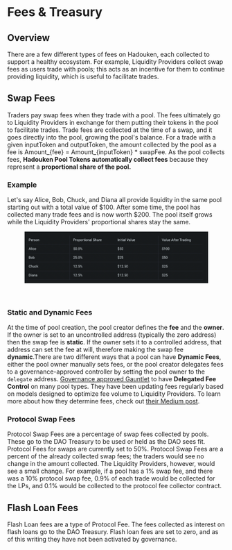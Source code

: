 # Fees & Treasury

## Overview <a href="#overview" id="overview"></a>

There are a few different types of fees on Hadouken, each collected to support a healthy ecosystem. For example, Liquidity Providers collect swap fees as users trade with pools; this acts as an incentive for them to continue providing liquidity, which is useful to facilitate trades.

## Swap Fees <a href="#swap-fees" id="swap-fees"></a>

Traders pay swap fees when they trade with a pool. The fees ultimately go to Liquidity Providers in exchange for them putting their tokens in the pool to facilitate trades. Trade fees are collected at the time of a swap, and it goes directly into the pool, growing the pool's balance. For a trade with a given inputToken and outputToken, the amount collected by the pool as a fee is Amount\_{fee} = Amount\_{inputToken} \* swapFee. As the pool collects fees, **Hadouken Pool Tokens automatically collect fees** because they represent a **proportional share of the pool.**

### Example <a href="#example" id="example"></a>

Let's say Alice, Bob, Chuck, and Diana all provide liquidity in the same pool starting out with a total value of $100. After some time, the pool has collected many trade fees and is now worth $200. The pool itself grows while the Liquidity Providers' proportional shares stay the same.

<figure><img src="../.gitbook/assets/image (16).png" alt=""><figcaption></figcaption></figure>

<figure><img src="https://2409820166-files.gitbook.io/~/files/v0/b/gitbook-legacy-files/o/assets%2F-MWZrc_wdLRZXvxl5Xwv%2F-MguL0VDuq8Ro9e3deZt%2F-MguhSCouPXUk6hvNnmO%2FScreen%20Shot%202021-08-12%20at%2010.10.06%20AM.png?alt=media&#x26;token=df1ce268-123a-4239-b1ed-673747ce2cd8" alt=""><figcaption></figcaption></figure>

### Static and Dynamic Fees <a href="#static-and-dynamic-fees" id="static-and-dynamic-fees"></a>

At the time of pool creation, the pool creator defines the **fee** and the **owner**. If the owner is set to an uncontrolled address (typically the zero address) then the swap fee is **static**. If the owner sets it to a controlled address, that address can set the fee at will, therefore making the swap fee **dynamic**.There are two different ways that a pool can have **Dynamic Fees**, either the pool owner manually sets fees, or the pool creator delegates fees to a governance-approved controller by setting the pool owner to the `delegate` address.​ [Governance approved Gauntlet](https://vote.balancer.fi/#/proposal/QmZZycpDWZYAzNho6uVaWL5nFpVzauc89HC9d5QNTSn18J) to have **Delegated Fee Control** on many pool types. They have been updating fees regularly based on models designed to optimize fee volume to Liquidity Providers. To learn more about how they determine fees, check out [their Medium post](https://medium.com/gauntlet-networks/balancer-v2-pools-trading-fee-methodology-7a65df671b8c).

### Protocol Swap Fees <a href="#protocol-swap-fees" id="protocol-swap-fees"></a>

Protocol Swap Fees are a percentage of swap fees collected by pools. These go to the DAO Treasury to be used or held as the DAO sees fit. Protocol Fees for swaps are currently set to 50%. Protocol Swap Fees are a percent of the already collected swap fees; the traders would see no change in the amount collected. The Liquidity Providers, however, would see a small change. For example, if a pool has a 1% swap fee, and there was a 10% protocol swap fee, 0.9% of each trade would be collected for the LPs, and 0.1% would be collected to the protocol fee collector contract.

## **Flash Loan Fees** <a href="#flash-loan-fees" id="flash-loan-fees"></a>

Flash Loan fees are a type of Protocol Fee. The fees collected as interest on flash loans go to the DAO Treasury. Flash loan fees are set to zero, and as of this writing they have not been activated by governance.
